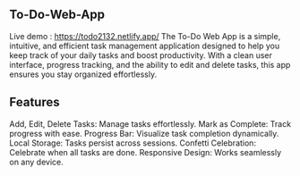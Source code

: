 ## To-Do-Web-App
Live demo : https://todo2132.netlify.app/
The To-Do Web App is a simple, intuitive, and efficient task management application designed to help you keep track of your daily tasks and boost productivity. With a clean user interface, progress tracking, and the ability to edit and delete tasks, this app ensures you stay organized effortlessly.

## Features
Add, Edit, Delete Tasks: Manage tasks effortlessly.
Mark as Complete: Track progress with ease.
Progress Bar: Visualize task completion dynamically.
Local Storage: Tasks persist across sessions.
Confetti Celebration: Celebrate when all tasks are done.
Responsive Design: Works seamlessly on any device.
